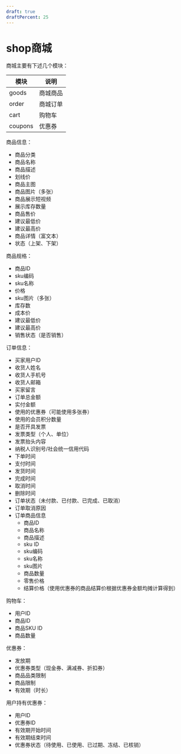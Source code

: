 ```yaml
---
draft: true
draftPercent: 25
---
```


# shop商城

商城主要有下述几个模块：

| **模块** | **说明** |
| --- | --- |
| goods | 商城商品 |
| order | 商城订单 |
| cart | 购物车 |
| coupons | 优惠券 |

商品信息：

- 商品分类
- 商品名称
- 商品描述
- 划线价
- 商品主图
- 商品图片（多张）
- 商品展示短视频
- 展示库存数量
- 商品售价
- 建议最低价
- 建议最高价
- 商品详情（富文本）
- 状态（上架、下架）

商品规格：

- 商品ID
- sku编码
- sku名称
- 价格
- sku图片（多张）
- 库存数
- 成本价
- 建议最低价
- 建议最高价
- 销售状态（是否销售）

订单信息：

- 买家用户ID
- 收货人姓名
- 收货人手机号
- 收货人邮箱
- 买家留言
- 订单总金额
- 实付金额
- 使用的优惠券（可能使用多张券）
- 使用的会员积分数量
- 是否开具发票
- 发票类型（个人、单位）
- 发票抬头内容
- 纳税人识别号/社会统一信用代码
- 下单时间
- 支付时间
- 发货时间
- 完成时间
- 取消时间
- 删除时间
- 订单状态（未付款、已付款、已完成、已取消）
- 订单取消原因
- 订单商品信息
   - 商品ID
   - 商品名称
   - 商品描述
   - sku ID
   - sku编码
   - sku名称
   - sku图片
   - 商品数量
   - 零售价格
   - 结算价格（使用优惠券的商品结算价根据优惠券金额均摊计算得到）

购物车：

- 用户ID
- 商品ID
- 商品SKU ID
- 商品数量

优惠券：

- 发放期
- 优惠券类型（现金券、满减券、折扣券）
- 商品品类限制
- 商品限制
- 有效期（时长）

用户持有优惠券：

- 用户ID
- 优惠券ID
- 有效期开始时间
- 有效期结束时间
- 优惠券状态（待使用、已使用、已过期、冻结、已核销）

